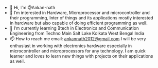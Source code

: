 - 👋 Hi, I’m @Ankan-nath
- 👀 I’m interested in Hardware, Microprocessor and microcontroller and their programming, Inter of things and its applications mostly interested in hardware but also capable of doing efficient programming as well.
- 🌱 I’m currently learning Btech in Electronics and Communication Engineering from Techno Main Salt Lake Kolkata West Bengal India
- 📫 How to reach me email: ankannath2012@gmail.com
I will be very enthusiast in working with electronics hardware especially in microcontroller and microprocessors for any technology. I am quick learner and loves to learn new things with projects on their applications as well.

<!---
Ankan-nath/Ankan-nath is a ✨ special ✨ repository because its `README.md` (this file) appears on your GitHub profile.
You can click the Preview link to take a look at your changes.
--->
